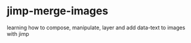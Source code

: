 # jimp-merge-images
learning how to compose, manipulate, layer and add data-text to images with jimp

